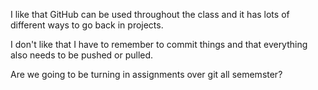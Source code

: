 I like that GitHub can be used throughout the class and it has lots of different ways to go back in projects. 

I don't like that I have to remember to commit things and that everything also needs to be pushed or pulled. 

Are we going to be turning in assignments over git all sememster? 
